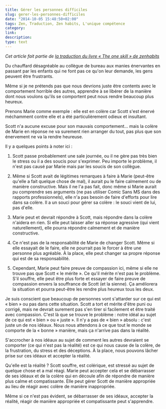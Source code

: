 ```yaml
---
title: Gérer les personnes difficiles
slug: gerer-les-personnes-difficiles
date: "2014-10-05 15:48:50+02:00"
tags: Zen, Traduction, Zen habits, L'unique compétence
category: 
link: 
description: 
type: text
---
```


_Cet article fait partie de [la traduction du livre « The one skill » de zenhabits](/blog/fr/traduction-du-livre-the-one-skill-de-zenhabits/)_

Du chauffard désagréable au collègue de bureau aux manies énervantes en passant par les enfants qui ne font pas ce qu'on leur demande, les gens peuvent être frustrants.

Même si je ne prétends pas que nous devrions juste être contents avec le comportement horrible des autres, apprendre à se libérer de la manière dont nous voulons qu'ils se comportent peut nous rendre beaucoup plus heureux.
<!-- TEASER_END -->
Prenons Marie comme exemple : elle est en colère car Scott s'est énervé méchamment contre elle et a été particulièrement odieux et insultant.

Scott n'a aucune excuse pour son mauvais comportement… mais la colère de Marie en réponse ne va surement rien arranger du tout, pas plus que son énervement ne va la rendre heureuse.

Il y a quelques points à noter ici :

1. Scott passe probablement une sale journée, ou il ne gère pas très bien le stress ou il a des soucis pour s'exprimer. Peu importe le problème, il n'est pas causé par Marie mais par les soucis de son collègue.

2. Même si Scott avait de légitimes remarques à faire à Marie (peut-être qu'elle a fait quelque chose de mal), il aurait pu le faire calmement ou de manière constructive. Mais il ne l'a pas fait, donc même si Marie aurait pu comprendre ses arguments (ne pas utiliser Comic Sans MS dans des rapports professionnels), elle n'a pas besoin de faire d'efforts pour lire dans sa colère. Il a un souci pour gérer sa colère : le souci vient de lui, pas d'elle.

3. Marie peut et devrait répondre à Scott, mais répondre dans la colère n'aidera en rien. Si elle peut laisser aller sa réponse agressive (qui vient naturellement), elle pourra répondre calmement et de manière constructive.

4. Ce n'est pas de la responsabilité de Marie de changer Scott. Même si elle essayait de le faire, elle ne pourrait pas le forcer à être une personne plus agréable. À la place, elle peut changer sa propre réponse qui est de sa responsabilité.

5. Cependant, Marie peut faire preuve de compassion ici, même si elle ne trouve pas que Scott « le mérite ». Ce qu'il mérite n'est pas le problème. S'il souffre, elle peut être plus forte et essayer de faire preuve de compassion envers la souffrance de Scott (et la sienne). Ça améliorera la situation et pourra peut-être les rendre plus heureux tous les deux.

Je suis conscient que beaucoup de personnes vont s'attarder sur ce qui est « bien » ou pas dans cette situation. Scott a tort et mérite d'être puni ou corrigé, mais ne devrait surement pas s'en tirer si facilement et être traité avec compassion. C'est là que se trouve le problème : notre idéal au sujet de ce qui est « bien » ou « juste ». Il n'y a pas de « bien » absolu : c'est juste un de nos idéaux. Nous nous attendons à ce que tout le monde se comporte de la « bonne » manière, mais ça n'arrive pas dans la réalité.

S'accrocher à nos idéaux au sujet de comment les autres devraient se comporter (ce qui n'est pas la réalité) est ce qui nous cause de la colère, de la frustration, du stress et des déceptions. À la place, nous pouvons lâcher prise sur ces idéaux et accepter la réalité.

Qu'elle est la réalité ? Scott souffre, est colérique, est stressé au sujet de quelque chose et a mal réagi. Marie peut accepter cela et se débarrasser de ses idéaux et de la colère qui en découle afin de répondre de manière plus calme et compatissante. Elle peut gérer Scott de manière appropriée au lieu de réagir avec colère de manière inappropriée.

Même si ce n'est pas évident, se débarrasser de ses idéaux, accepter la réalité, réagir de manière appropriée et compatissante peut s'apprendre.

